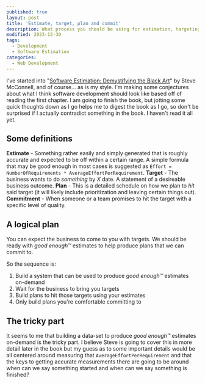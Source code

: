 ```yaml
---
published: true
layout: post
title: 'Estimate, target, plan and commit'
description: What process you should be using for estimation, targeting, planning, and commitment in software development
modified: 2023-12-30
tags:
  - Development
  - Software Estimation
categories:
  - Web Development
---
```


I've started into "[Software Estimation: Demystifying the Black Art](https://www.amazon.com/Software-Estimation-Demystifying-Developer-Practices/dp/0735605351)" by Steve McConnell, and of course... as is my style. I'm making some conjectures about what I think software development should look
like based off of reading the first chapter. I am going to finish the book, but jotting some quick thoughts down as I go helps me to digest the book
as I go, so don't be surprised if I actually contradict something in the book. I haven't read it all yet.

## Some definitions

**Estimate** - Something rather easily and simply generated that is roughly accurate and expected to be off within a certain range. A simple formula that may be good enough in most cases is suggested as `Effort = NumberOfRequirements * AverageEffortPerRequirement`.
**Target** - The business wants to do *something* by *X* date. A statement of a desireable business outcome.
**Plan** - This is a detailed schedule on how we plan to *hit* said target (it will likely include prioritization and leaving certain things out).
**Commitment** - When someone or a team promises to hit the target with a specific level of quality.

## A logical plan

You can expect the business to come to you with targets. We should be ready with *good enough™* estimates to help produce plans that we can commit to.

So the sequence is:

1. Build a system that can be used to produce *good enough™* estimates on-demand
2. Wait for the business to bring you targets
3. Build plans to hit those targets using your estimates
4. Only build plans you're comfortable committing to

## The tricky part

It seems to me that building a data-set to produce *good enough™* estimates on-demand is the tricky part. I believe Steve is going to cover this in
more detail later in the book but my guess as to some important details would be all centered around measuring that `AverageEffortPerRequirement` and
that the keys to getting accurate measurements there are going to be around when can we say something started and when can we say something is finished?

